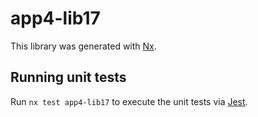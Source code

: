 # app4-lib17

This library was generated with [Nx](https://nx.dev).

## Running unit tests

Run `nx test app4-lib17` to execute the unit tests via [Jest](https://jestjs.io).
